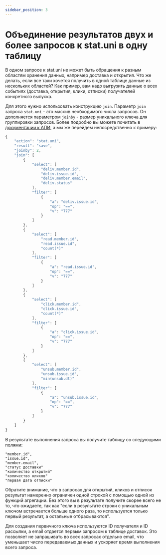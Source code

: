 ```yaml
---
sidebar_position: 3
---
```


# Объединение результатов двух и более запросов к stat.uni в одну таблицу

В одном запросе к stat.uni не может быть обращения к разным областям хранения данных, например доставка и открытия. Что же делать, если все таки хочется получить в одной таблице данные из нескольких областей? Как пример, вам надо выгрузить данные о всех событиях (доставка, открытия, клики, отписки) получателей конкретного выпуска.

Для этого нужно использовать конструкцию `join`. Параметр `join` запроса `stat.uni` - это массив необходимого числа запросов. Он дополняется параметром `joinby` - размер уникального ключа для группировки запросов. Более подробно вы можете почитать в [документации к АПИ](https://sendsay.ru/api/api.html#%D0%A3%D0%BD%D0%B8%D0%B2%D0%B5%D1%80%D1%81%D0%B0%D0%BB%D1%8C%D0%BD%D0%B0%D1%8F-%D1%81%D1%82%D0%B0%D1%82%D0%B8%D1%81%D1%82%D0%B8%D0%BA%D0%B0), а мы же перейдем непосредственно к примеру:

```js
{
    "action": "stat.uni",
    "result": "save",
    "joinby": 2,
    "join": [
        {
            "select": [
                "deliv.member.id",
                "deliv.issue.id",
                "deliv.member.email",
                "deliv.status"
            ],
            "filter": [
                {
                    "a": "deliv.issue.id",
                    "op": "==",
                    "v": "777"
                }
            ]
        },
        {
            "select": [
                "read.member.id",
                "read.issue.id",
                "count(*)"
            ],
            "filter": [
                {
                    "a": "read.issue.id",
                    "op": "==",
                    "v": "777"
                }
            ]
        },
        {
            "select": [
                "click.member.id",
                "click.issue.id",
                "count(*)"
            ],
            "filter": [
                {
                    "a": "click.issue.id",
                    "op": "==",
                    "v": "777"
                }
            ]
        },
        {
            "select": [
                "unsub.member.id",
                "unsub.issue.id",
                "min(unsub.dt)"
            ],
            "filter": [
                {
                    "a": "unsub.issue.id",
                    "op": "==",
                    "v": "777"
                }
            ]
        }
    ]
}
```

В результате выполнения запроса вы получите таблицу со следующими полями:

```csv
"member.id",
"issue.id",
"member.email",
"статус доставки"
"количество открытий"
"количество кликов"
"первая дата отписки"
```

Обратите внимание, что в запросах для открытий, кликов и отписок результат намеренно ограничен одной строкой с помощью одной из функций агрегации. Без этого вы в результате получите скорее всего не то, что ожидаете, так как "если в результате строки с уникальным ключом встречается больше одного раза, то используется только первый результат, а остальные отбрасываются".

Для создания первичного ключа используются ID получателя и ID рассылки, а email отдается первым запросом к таблице доставок. Это позволяет не запрашивать во всех запросах отдельно email, что уменьшает число передаваемых данных и ускоряет время выполнения всего запроса.
